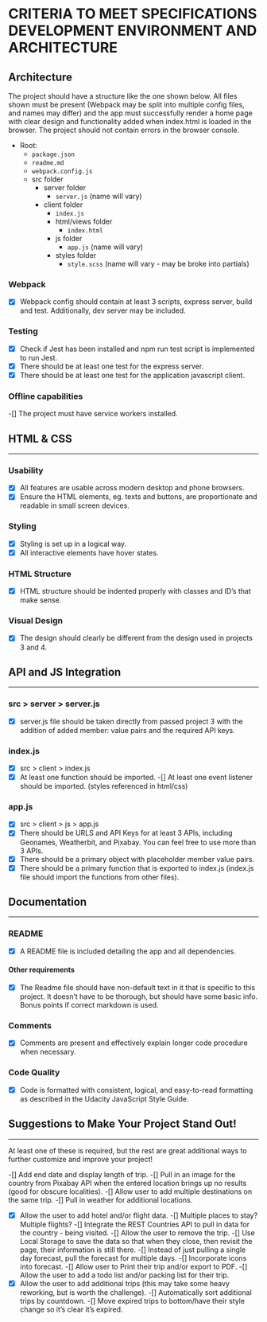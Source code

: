 # CRITERIA TO MEET SPECIFICATIONS DEVELOPMENT ENVIRONMENT AND ARCHITECTURE

## Architecture

The project should have a structure like the one shown below. All files shown must be present (Webpack may be split into multiple config files, and names may differ) and the app must successfully render a home page with clear design and functionality added when index.html is loaded in the browser. The project should not contain errors in the browser console.

- Root:
  - `package.json`
  - `readme.md`
  - `webpack.config.js`
  - src folder
    - server folder
      - `server.js` (name will vary)
    - client folder
      - `index.js`
      - html/views folder
        - `index.html`
      - js folder
        - `app.js` (name will vary)
      - styles folder
        - `style.scss` (name will vary - may be broke into partials)

### Webpack

-[x] Webpack config should contain at least 3 scripts, express server, build and test. Additionally, dev server may be included.

### Testing

-[x] Check if Jest has been installed and npm run test script is implemented to run Jest.
-[x] There should be at least one test for the express server.
-[x] There should be at least one test for the application javascript client.

### Offline capabilities

-[] The project must have service workers installed.

## HTML & CSS

---

### Usability

-[x] All features are usable across modern desktop and phone browsers.
-[x] Ensure the HTML elements, eg. texts and buttons, are proportionate and readable in small screen devices.

### Styling

-[x] Styling is set up in a logical way. 
-[x] All interactive elements have hover states.

### HTML Structure

-[x] HTML structure should be indented properly with classes and ID’s that make sense.

### Visual Design

-[x] The design should clearly be different from the design used in projects 3 and 4.

## API and JS Integration

---

### src > server > server.js

-[x] server.js file should be taken directly from passed project 3 with the addition of added member: value pairs and the required API keys.

### index.js

-[x] src > client > index.js
-[x] At least one function should be imported.
-[] At least one event listener should be imported.
(styles referenced in html/css)

### app.js

-[x] src > client > js > app.js
-[x] There should be URLS and API Keys for at least 3 APIs, including Geonames, Weatherbit, and Pixabay. You can feel free to use more than 3 APIs.
-[x] There should be a primary object with placeholder member value pairs.
-[x] There should be a primary function that is exported to index.js (index.js file should import the functions from other files).

## Documentation

---

### README

-[x] A README file is included detailing the app and all dependencies.

#### Other requirements

-[x] The Readme file should have non-default text in it that is specific to this project. It doesn’t have to be thorough, but should have some basic info. Bonus points if correct markdown is used.

### Comments

-[x] Comments are present and effectively explain longer code procedure when necessary.

### Code Quality

-[x] Code is formatted with consistent, logical, and easy-to-read formatting as described in the Udacity JavaScript Style Guide.

## Suggestions to Make Your Project Stand Out!

---

At least one of these is required, but the rest are great additional ways to further customize and improve your project!

-[] Add end date and display length of trip.
-[] Pull in an image for the country from Pixabay API when the entered location brings up no results (good for obscure localities).
-[] Allow user to add multiple destinations on the same trip.
-[] Pull in weather for additional locations.
-[x] Allow the user to add hotel and/or flight data.
-[] Multiple places to stay? Multiple flights?
-[] Integrate the REST Countries API to pull in data for the country - being visited.
-[] Allow the user to remove the trip.
-[] Use Local Storage to save the data so that when they close, then revisit the page, their information is still there.
-[] Instead of just pulling a single day forecast, pull the forecast for multiple days.
-[] Incorporate icons into forecast.
-[] Allow user to Print their trip and/or export to PDF.
-[] Allow the user to add a todo list and/or packing list for their trip.
-[x] Allow the user to add additional trips (this may take some heavy reworking, but is worth the challenge).
-[] Automatically sort additional trips by countdown.
-[] Move expired trips to bottom/have their style change so it’s clear it’s expired.
